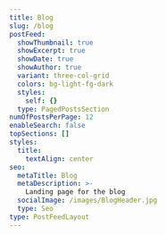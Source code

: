 ```yaml
---
title: Blog
slug: /blog
postFeed:
  showThumbnail: true
  showExcerpt: true
  showDate: true
  showAuthor: true
  variant: three-col-grid
  colors: bg-light-fg-dark
  styles:
    self: {}
  type: PagedPostsSection
numOfPostsPerPage: 12
enableSearch: false
topSections: []
styles:
  title:
    textAlign: center
seo:
  metaTitle: Blog
  metaDescription: >-
    Landing page for the blog
  socialImage: /images/BlogHeader.jpg
  type: Seo
type: PostFeedLayout
---
```

